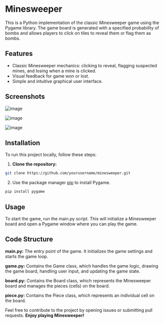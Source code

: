 # Minesweeper
This is a Python implementation of the classic Minesweeper game using the Pygame library. The game board is generated with a specified probability of bombs and allows players to click on tiles to reveal them or flag them as bombs.

## Features
- Classic Minesweeper mechanics: clicking to reveal, flagging suspected mines, and losing when a mine is clicked.
- Visual feedback for game won or lost.
- Simple and intuitive graphical user interface.


## Screenshots  
![image](https://github.com/alomj/Minesweeper/assets/144105248/e8632010-2785-4f3a-9a42-61fd567881d8)

![image](https://github.com/alomj/Minesweeper/assets/144105248/131690bd-7d92-459e-898b-0ea513053cc6)

![image](https://github.com/alomj/Minesweeper/assets/144105248/8555e94a-c248-424a-8043-ebc5122332fe)

## Installation

To run this project locally, follow these steps:
1. **Clone the repository:**
```bash
git clone https://github.com/yourusername/minesweeper.git
```
2. Use the package manager [pip](https://pip.pypa.io/en/stable/) to install Pygame.

```bash
pip install pygame
```

## Usage
To start the game, run the main.py script. This will initialize a Minesweeper board and open a Pygame window where you can play the game.

## Code Structure
 **main.py:** The entry point of the game. It initializes the game settings and starts the game loop.
 
 **game.py:** Contains the Game class, which handles the game logic, drawing the game board, handling user input, and updating the game state.
 
 **board.py:** Contains the Board class, which represents the Minesweeper board and manages the pieces (cells) on the board.
 
 **piece.py:** Contains the Piece class, which represents an individual cell on the board.


 Feel free to contribute to the project by opening issues or submitting pull requests.  **Enjoy playing Minesweeper!**


